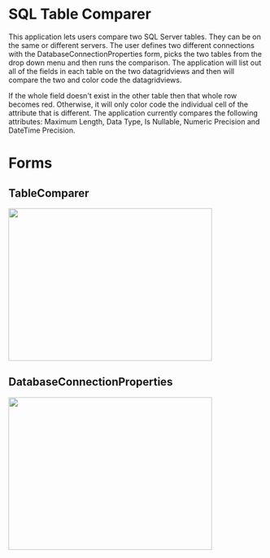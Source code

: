 # SQL Table Comparer
This application lets users compare two SQL Server tables. They can be on the same or different servers. The user defines two different connections with the DatabaseConnectionProperties form, picks the two tables from the drop down menu and then runs the comparison. The application will list out all of the fields in each table on the two datagridviews and then will compare the two and color code the datagridviews. 

If the whole field doesn't exist in the other table then that whole row becomes red. Otherwise, it will only color code the individual cell  of the attribute that is different. The application currently compares the following attributes: Maximum Length, Data Type, Is Nullable, Numeric Precision and DateTime Precision.



# Forms
## TableComparer
<img src="https://user-images.githubusercontent.com/52602914/61587061-22b82800-ab48-11e9-9c99-92e86e6d48b6.png" width="400" height="300">

## DatabaseConnectionProperties
<img src="https://user-images.githubusercontent.com/52602914/61587068-4a0ef500-ab48-11e9-9e4a-49613baf4bd1.png" width="400" height="300">
